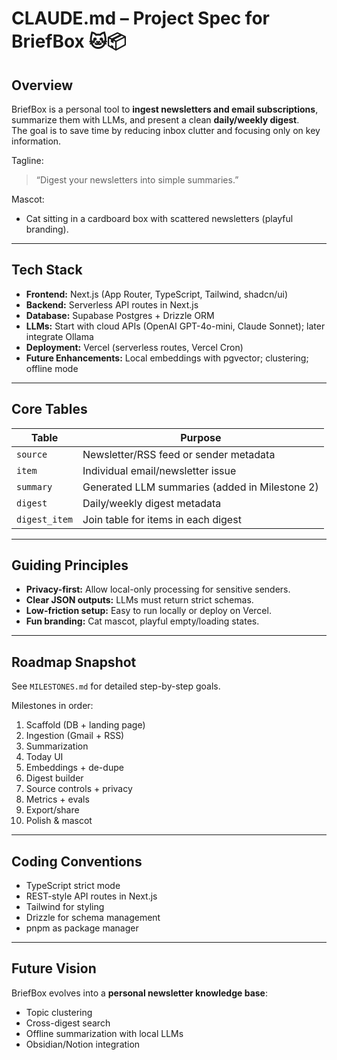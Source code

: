 # CLAUDE.md – Project Spec for BriefBox 🐱📦

## Overview
BriefBox is a personal tool to **ingest newsletters and email subscriptions**, summarize them with LLMs, and present a clean **daily/weekly digest**.  
The goal is to save time by reducing inbox clutter and focusing only on key information.

Tagline:  
> “Digest your newsletters into simple summaries.”

Mascot:  
- Cat sitting in a cardboard box with scattered newsletters (playful branding).

---

## Tech Stack
- **Frontend:** Next.js (App Router, TypeScript, Tailwind, shadcn/ui)
- **Backend:** Serverless API routes in Next.js
- **Database:** Supabase Postgres + Drizzle ORM
- **LLMs:** Start with cloud APIs (OpenAI GPT-4o-mini, Claude Sonnet); later integrate Ollama
- **Deployment:** Vercel (serverless routes, Vercel Cron)
- **Future Enhancements:** Local embeddings with pgvector; clustering; offline mode

---

## Core Tables
| Table       | Purpose                                              |
|-------------|------------------------------------------------------|
| `source`    | Newsletter/RSS feed or sender metadata               |
| `item`      | Individual email/newsletter issue                    |
| `summary`   | Generated LLM summaries (added in Milestone 2)       |
| `digest`    | Daily/weekly digest metadata                        |
| `digest_item` | Join table for items in each digest               |

---

## Guiding Principles
- **Privacy-first:** Allow local-only processing for sensitive senders.
- **Clear JSON outputs:** LLMs must return strict schemas.
- **Low-friction setup:** Easy to run locally or deploy on Vercel.
- **Fun branding:** Cat mascot, playful empty/loading states.

---

## Roadmap Snapshot
See `MILESTONES.md` for detailed step-by-step goals.

Milestones in order:
1. Scaffold (DB + landing page)
2. Ingestion (Gmail + RSS)
3. Summarization
4. Today UI
5. Embeddings + de-dupe
6. Digest builder
7. Source controls + privacy
8. Metrics + evals
9. Export/share
10. Polish & mascot

---

## Coding Conventions
- TypeScript strict mode
- REST-style API routes in Next.js
- Tailwind for styling
- Drizzle for schema management
- pnpm as package manager

---

## Future Vision
BriefBox evolves into a **personal newsletter knowledge base**:
- Topic clustering
- Cross-digest search
- Offline summarization with local LLMs
- Obsidian/Notion integration